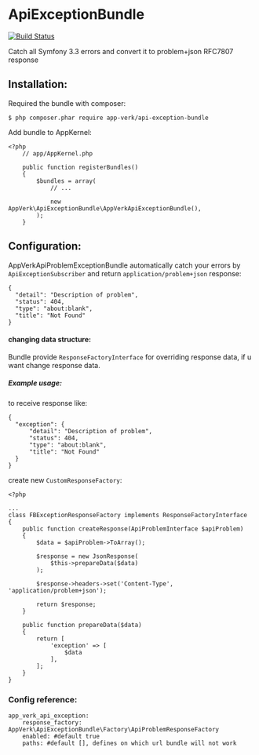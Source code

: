 # ApiExceptionBundle
[![Build Status](https://travis-ci.org/AppVerk/ApiExceptionBundle.svg?branch=master)](https://travis-ci.org/AppVerk/ApiExceptionBundle)

Catch all Symfony 3.3 errors and convert it to problem+json RFC7807 response

## Installation:

Required the bundle with composer:

    $ php composer.phar require app-verk/api-exception-bundle
    
Add bundle to AppKernel:

    <?php
        // app/AppKernel.php
    
        public function registerBundles()
        {
            $bundles = array(
                // ...
                
                new AppVerk\ApiExceptionBundle\AppVerkApiExceptionBundle(),
            );
        }
        
## Configuration:

AppVerkApiProblemExceptionBundle automatically catch your errors 
by `ApiExceptionSubscriber` and return `application/problem+json` response:

    {
      "detail": "Description of problem",
      "status": 404,
      "type": "about:blank",
      "title": "Not Found"
    }
    
#### changing data structure:
Bundle provide `ResponseFactoryInterface` for overriding response data, if u want change response data.

##### Example usage:

to receive response like:

    {
      "exception": {
          "detail": "Description of problem",
          "status": 404,
          "type": "about:blank",
          "title": "Not Found"
      }
    }
    
create new `CustomResponseFactory`:

    <?php
    
    ...
    class FBExceptionResponseFactory implements ResponseFactoryInterface
    {
        public function createResponse(ApiProblemInterface $apiProblem)
        {
            $data = $apiProblem->ToArray();
    
            $response = new JsonResponse(
                $this->prepareData($data)
            );
    
            $response->headers->set('Content-Type', 'application/problem+json');
    
            return $response;
        }
    
        public function prepareData($data)
        {
            return [
                'exception' => [
                    $data
                ],
            ];
        }
    }
    
### Config reference:

    app_verk_api_exception:
        response_factory: AppVerk\ApiExceptionBundle\Factory\ApiProblemResponseFactory
        enabled: #default true
        paths: #default [], defines on which url bundle will not work
